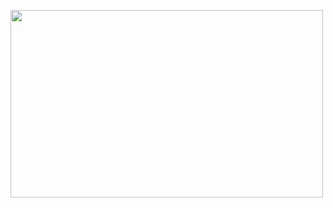 <a src="https://youtu.be/n60Dn0UsbEk?feature=shared"><img src="https://github.com/user-attachments/assets/a5777661-cfb9-4d8e-aaec-397cdfd473ec" width=500 height=300 /></a>
